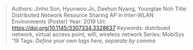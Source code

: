 > Authors: Jinho Son, Hyunwoo Jo, Daehun Nyang, Youngtae Noh
> Title: Distributed Network Resource Sharing AP in Inter-WLAN Environments (Poster)
> Year: 2019
> Url: https://doi.org/10.1145/3307334.3328637
> Keywords: distribued network, virtual access point, wifi, wireless network
> Series: MobiSys '19
> Tags: *Define your own tags here, separate by comma*